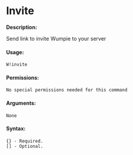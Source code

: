 # Invite

**Description:**

Send link to invite Wumpie to your server

#### Usage:

```text
W!invite
```

#### Permissions:

```text
No special permissions needed for this command
```

#### Arguments:

```text
None
```

#### Syntax:

```text
{} - Required.
[] - Optional.
```

